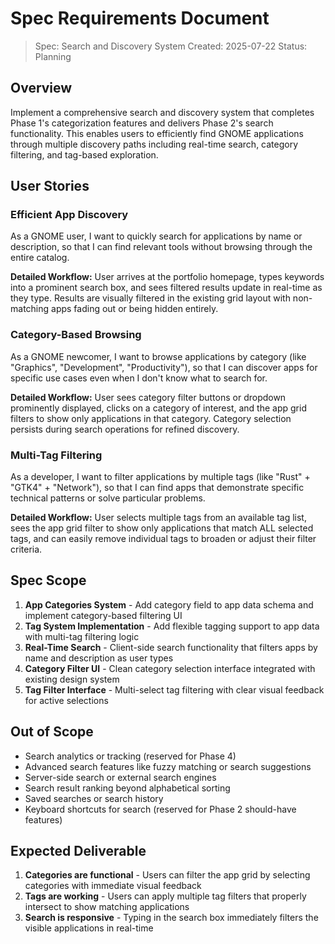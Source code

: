 # Spec Requirements Document

> Spec: Search and Discovery System
> Created: 2025-07-22
> Status: Planning

## Overview

Implement a comprehensive search and discovery system that completes Phase 1's categorization features and delivers Phase 2's search functionality. This enables users to efficiently find GNOME applications through multiple discovery paths including real-time search, category filtering, and tag-based exploration.

## User Stories

### Efficient App Discovery

As a GNOME user, I want to quickly search for applications by name or description, so that I can find relevant tools without browsing through the entire catalog.

**Detailed Workflow:** User arrives at the portfolio homepage, types keywords into a prominent search box, and sees filtered results update in real-time as they type. Results are visually filtered in the existing grid layout with non-matching apps fading out or being hidden entirely.

### Category-Based Browsing

As a GNOME newcomer, I want to browse applications by category (like "Graphics", "Development", "Productivity"), so that I can discover apps for specific use cases even when I don't know what to search for.

**Detailed Workflow:** User sees category filter buttons or dropdown prominently displayed, clicks on a category of interest, and the app grid filters to show only applications in that category. Category selection persists during search operations for refined discovery.

### Multi-Tag Filtering

As a developer, I want to filter applications by multiple tags (like "Rust" + "GTK4" + "Network"), so that I can find apps that demonstrate specific technical patterns or solve particular problems.

**Detailed Workflow:** User selects multiple tags from an available tag list, sees the app grid filter to show only applications that match ALL selected tags, and can easily remove individual tags to broaden or adjust their filter criteria.

## Spec Scope

1. **App Categories System** - Add category field to app data schema and implement category-based filtering UI
2. **Tag System Implementation** - Add flexible tagging support to app data with multi-tag filtering logic  
3. **Real-Time Search** - Client-side search functionality that filters apps by name and description as user types
4. **Category Filter UI** - Clean category selection interface integrated with existing design system
5. **Tag Filter Interface** - Multi-select tag filtering with clear visual feedback for active selections

## Out of Scope

- Search analytics or tracking (reserved for Phase 4)
- Advanced search features like fuzzy matching or search suggestions
- Server-side search or external search engines
- Search result ranking beyond alphabetical sorting
- Saved searches or search history
- Keyboard shortcuts for search (reserved for Phase 2 should-have features)

## Expected Deliverable

1. **Categories are functional** - Users can filter the app grid by selecting categories with immediate visual feedback
2. **Tags are working** - Users can apply multiple tag filters that properly intersect to show matching applications
3. **Search is responsive** - Typing in the search box immediately filters the visible applications in real-time